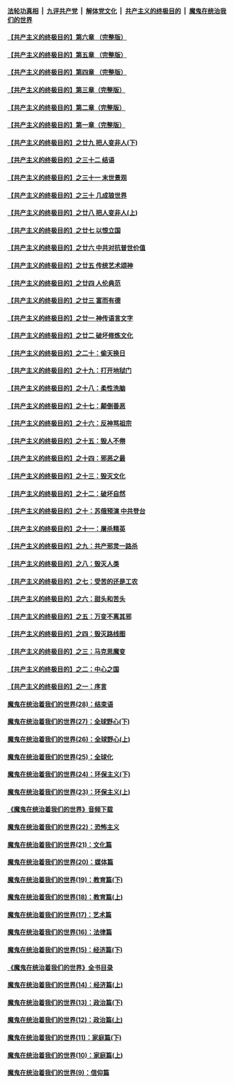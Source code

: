 

####  [法轮功真相](../../../../basic/blob/master/README.md?t=06270531) &nbsp;|&nbsp; [九评共产党](../../../../9ping.md/blob/master/README.md?t=06270531) &nbsp;|&nbsp; [解体党文化](../../../../jtdwh.md/blob/master/README.md?t=06270531)  &nbsp;|&nbsp; [共产主义的终极目的](../../../../gczydzjmd.md/blob/master/README.md?t=06270531) &nbsp;|&nbsp; [魔鬼在统治我们的世界](../../../../mgztzwmdsj.md/blob/master/README.md?t=06270531) 

#### [【共产主义的终极目的】第六章 （完整版）](../pages/nsc422/n11428913.md?t=06270531) 

#### [【共产主义的终极目的】第五章 （完整版）](../pages/nsc422/n11428912.md?t=06270531) 

#### [【共产主义的终极目的】第四章 （完整版）](../pages/nsc422/n11428907.md?t=06270531) 

#### [【共产主义的终极目的】第三章（完整版）](../pages/nsc422/n11428848.md?t=06270531) 

#### [【共产主义的终极目的】第二章（完整版）](../pages/nsc422/n11428831.md?t=06270531) 

#### [【共产主义的终极目的】第一章（完整版）](../pages/nsc422/n11417651.md?t=06270531) 

#### [【共产主义的终极目的】之廿九 把人变非人(下)](../pages/nsc422/n11344140.md?t=06270531) 

#### [【共产主义的终极目的】之三十二 结语](../pages/nsc422/n11360535.md?t=06270531) 

#### [【共产主义的终极目的】之三十一 末世景观](../pages/nsc422/n11351129.md?t=06270531) 

#### [【共产主义的终极目的】之三十 几成狼世界](../pages/nsc422/n11348280.md?t=06270531) 

#### [【共产主义的终极目的】之廿八 把人变非人(上)](../pages/nsc422/n11340492.md?t=06270531) 

#### [【共产主义的终极目的】之廿七 以恨立国](../pages/nsc422/n11336944.md?t=06270531) 

#### [【共产主义的终极目的】之廿六 中共对抗普世价值](../pages/nsc422/n11324785.md?t=06270531) 

#### [【共产主义的终极目的】之廿五 传统艺术颂神](../pages/nsc422/n11296396.md?t=06270531) 

#### [【共产主义的终极目的】之廿四 人伦典范](../pages/nsc422/n11296397.md?t=06270531) 

#### [【共产主义的终极目的】之廿三 富而有德](../pages/nsc422/n11283598.md?t=06270531) 

#### [【共产主义的终极目的】之廿一 神传语言文字](../pages/nsc422/n11263265.md?t=06270531) 

#### [【共产主义的终极目的】之廿二 破坏修炼文化](../pages/nsc422/n11245728.md?t=06270531) 

#### [【共产主义的终极目的】之二十：偷天换日](../pages/nsc422/n11238846.md?t=06270531) 

#### [【共产主义的终极目的】之十九：打开地狱门](../pages/nsc422/n11206376.md?t=06270531) 

#### [【共产主义的终极目的】之十八：柔性洗脑](../pages/nsc422/n11199994.md?t=06270531) 

#### [【共产主义的终极目的】之十七：颠倒善恶](../pages/nsc422/n11179782.md?t=06270531) 

#### [【共产主义的终极目的】之十六：反神骂祖宗](../pages/nsc422/n11166798.md?t=06270531) 

#### [【共产主义的终极目的】之十五：毁人不倦](../pages/nsc422/n11166792.md?t=06270531) 

#### [【共产主义的终极目的】之十四：邪恶之最](../pages/nsc422/n11150249.md?t=06270531) 

#### [【共产主义的终极目的】之十三：毁灭文化](../pages/nsc422/n11135227.md?t=06270531) 

#### [【共产主义的终极目的】之十二：破坏自然](../pages/nsc422/n11135214.md?t=06270531) 

#### [【共产主义的终极目的】之十：苏俄预演 中共登台](../pages/nsc422/n11118424.md?t=06270531) 

#### [【共产主义的终极目的】之十一：屠杀精英](../pages/nsc422/n11118442.md?t=06270531) 

#### [【共产主义的终极目的】之九：共产邪灵一路杀](../pages/nsc422/n11114139.md?t=06270531) 

#### [【共产主义的终极目的】之八：毁灭人类](../pages/nsc422/n11108503.md?t=06270531) 

#### [【共产主义的终极目的】之七：受苦的还是工农](../pages/nsc422/n11101809.md?t=06270531) 

#### [【共产主义的终极目的】之六：甜头和苦头](../pages/nsc422/n11096971.md?t=06270531) 

#### [【共产主义的终极目的】之五：万变不离其邪](../pages/nsc422/n11091285.md?t=06270531) 

#### [【共产主义的终极目的】之四：毁灭路线图](../pages/nsc422/n11086284.md?t=06270531) 

#### [【共产主义的终极目的】之三：马克思魔变](../pages/nsc422/n11061941.md?t=06270531) 

#### [【共产主义的终极目的】之二：中心之国](../pages/nsc422/n11047728.md?t=06270531) 

#### [【共产主义的终极目的】之一：序言](../pages/nsc422/n11086077.md?t=06270531) 

#### [魔鬼在统治着我们的世界(28)：结束语](../pages/nsc422/n10936246.md?t=06270531) 

#### [魔鬼在统治着我们的世界(27)：全球野心(下)](../pages/nsc422/n10928319.md?t=06270531) 

#### [魔鬼在统治着我们的世界(26)：全球野心(上)](../pages/nsc422/n10900318.md?t=06270531) 

#### [魔鬼在统治着我们的世界(25)：全球化](../pages/nsc422/n10788205.md?t=06270531) 

#### [魔鬼在统治着我们的世界(24)：环保主义(下)](../pages/nsc422/n10695307.md?t=06270531) 

#### [魔鬼在统治着我们的世界(23)：环保主义(上)](../pages/nsc422/n10688613.md?t=06270531) 

#### [《魔鬼在统治着我们的世界》音频下载](../pages/nsc422/n10635553.md?t=06270531) 

#### [魔鬼在统治着我们的世界(22)：恐怖主义](../pages/nsc422/n10614727.md?t=06270531) 

#### [魔鬼在统治着我们的世界(21)：文化篇](../pages/nsc422/n10597706.md?t=06270531) 

#### [魔鬼在统治着我们的世界(20)：媒体篇](../pages/nsc422/n10586579.md?t=06270531) 

#### [魔鬼在统治着我们的世界(19)：教育篇(下)](../pages/nsc422/n10564808.md?t=06270531) 

#### [魔鬼在统治着我们的世界(18)：教育篇(上)](../pages/nsc422/n10526970.md?t=06270531) 

#### [魔鬼在统治着我们的世界(17)：艺术篇](../pages/nsc422/n10499093.md?t=06270531) 

#### [魔鬼在统治着我们的世界(16)：法律篇](../pages/nsc422/n10485969.md?t=06270531) 

#### [魔鬼在统治着我们的世界(15)：经济篇(下)](../pages/nsc422/n10469975.md?t=06270531) 

#### [《魔鬼在统治着我们的世界》全书目录](../pages/nsc422/n10464261.md?t=06270531) 

#### [魔鬼在统治着我们的世界(14)：经济篇(上)](../pages/nsc422/n10457370.md?t=06270531) 

#### [魔鬼在统治着我们的世界(13)：政治篇(下)](../pages/nsc422/n10448270.md?t=06270531) 

#### [魔鬼在统治着我们的世界(12)：政治篇(上)](../pages/nsc422/n10444576.md?t=06270531) 

#### [魔鬼在统治着我们的世界(11)：家庭篇(下)](../pages/nsc422/n10440961.md?t=06270531) 

#### [魔鬼在统治着我们的世界(10)：家庭篇(上)](../pages/nsc422/n10435448.md?t=06270531) 

#### [魔鬼在统治着我们的世界(9)：信仰篇](../pages/nsc422/n10432159.md?t=06270531) 

